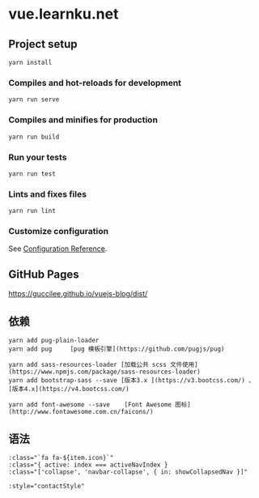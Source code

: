 # vue.learnku.net

## Project setup
```
yarn install
```

### Compiles and hot-reloads for development
```
yarn run serve
```

### Compiles and minifies for production
```
yarn run build
```

### Run your tests
```
yarn run test
```

### Lints and fixes files
```
yarn run lint
```

### Customize configuration
See [Configuration Reference](https://cli.vuejs.org/config/).


## GitHub Pages
https://guccilee.github.io/vuejs-blog/dist/


## 依赖
```
yarn add pug-plain-loader
yarn add pug     [pug 模板引擎](https://github.com/pugjs/pug)

yarn add sass-resources-loader [加载公共 scss 文件使用](https://www.npmjs.com/package/sass-resources-loader)
yarn add bootstrap-sass --save [版本3.x ](https://v3.bootcss.com/) 、[版本4.x](https://v4.bootcss.com/)

yarn add font-awesome --save    [Font Awesome 图标](http://www.fontawesome.com.cn/faicons/)
```

## 语法
```
:class="`fa fa-${item.icon}`"
:class="{ active: index === activeNavIndex }
:class="['collapse', 'navbar-collapse', { in: showCollapsedNav }]"

:style="contactStyle"

```